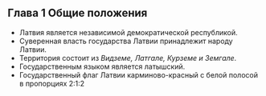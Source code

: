 ## Глава 1 Общие положения

- Латвия является независимой демократической республикой.
- Суверенная власть государства Латвии принадлежит народу Латвии.
- Территория состоит из *Видземе, Латгале, Курземе и Земгале*.
- Государственным языком является латышский.
- Государственный флаг Латвии карминово-красный с белой полосой в пропорциях 2:1:2